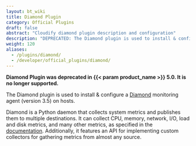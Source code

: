 ```yaml
---
layout: bt_wiki
title: Diamond Plugin
category: Official Plugins
draft: false
abstract: "Cloudify diamond plugin description and configuration"
description: "DEPRECATED: The Diamond plugin is used to install & configure a Diamond monitoring agent (version 3.5) on hosts."
weight: 120
aliases:
  - /plugins/diamond/
  - /developer/official_plugins/diamond/
---
```


**Diamond Plugin was deprecated in {{< param product_name >}} 5.0. It is no longer supported.**

The Diamond plugin is used to install & configure a [Diamond](https://github.com/BrightcoveOS/Diamond) monitoring agent (version 3.5) on hosts.

Diamond is a Python daemon that collects system metrics and publishes them to multiple destinations. It can collect CPU, memory, network, I/O, load and disk metrics, and many other metrics, as specified in the [documentation](https://github.com/BrightcoveOS/Diamond/wiki/Collectors).
Additionally, it features an API for implementing custom collectors for gathering metrics from almost any source.
